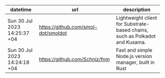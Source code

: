 | datetime                     | url                                 | description                                                                 |
| ---------------------------- | ----------------------------------- | --------------------------------------------------------------------------- |
| Sun 30 Jul 2023 14:25:37 +04 | https://github.com/smol-dot/smoldot | Lightweight client for Substrate-based chains, such as Polkadot and Kusama. |
| Sun 30 Jul 2023 14:24:18 +04 | https://github.com/Schniz/fnm       | Fast and simple Node.js version manager, built in Rust                      |
